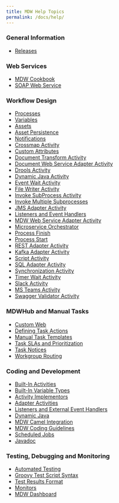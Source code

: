 ```yaml
---
title: MDW Help Topics
permalink: /docs/help/
---
```

<section class="intro">
<div class="grid">
<h3>General Information</h3>
<ul>
  <li><a href='../releases'>Releases</a></li>
</ul>
<h3>Web Services</h3>
<ul>
  <li><a href='http://centurylinkcloud.github.io/mdw/docs/guides/mdw-cookbook/'>MDW Cookbook</a></li>
  <li><a href='http://centurylinkcloud.github.io/mdw/docs/guides/SOAPService/'>SOAP Web Service</a></li>
</ul>

<h3>Workflow Design</h3>
<ul>
  <li><a href='process.html'>Processes</a></li>
  <li><a href='variable.html'>Variables</a></li>
  <li><a href='assets.html'>Assets</a></li>
  <li><a href='assetPersistence.html'>Asset Persistence</a></li>
  <li><a href='notification.html'>Notifications</a></li>
  <li><a href='crossmap.html'>Crossmap Activity</a></li>
  <li><a href='customAttributes.html'>Custom Attributes</a></li>
  <li><a href='documentTransform.html'>Document Transform Activity</a></li>
  <li><a href='DocWebServiceAdapter.html'>Document Web Service Adapter Activity</a></li>  
  <li><a href='droolsActivities.html'>Drools Activity</a></li>
  <li><a href='dynamicJavaActivity.html'>Dynamic Java Activity</a></li>
  <li><a href='EventWaitActivity.html'>Event Wait Activity</a></li>  
  <li><a href='FileWriterActivity.html'>File Writer Activity</a></li>      
  <li><a href='InvokeSubProcessActivity.html'>Invoke SubProcess Activity</a></li>
  <li><a href='InvokeMultipleSubprocesses.html'>Invoke Multiple Subprocesses</a></li>
  <li><a href='JmsAdapter.html'>JMS Adapter Activity</a></li>
  <li><a href='listener.html'>Listeners and Event Handlers</a></li>
  <li><a href='MDWWebServiceAdapter.html'>MDW Web Service Adapter Activity</a></li>
  <li><a href='MicroserviceOrchestrator.html'>Microservice Orchestrator</a></li>
  <li><a href='ProcessFinishActivity.html'>Process Finish</a></li> 
  <li><a href='ProcessStartActivity.html'>Process Start</a></li> 
  <li><a href='RestfulAdapter.html'>REST Adapter Activity</a></li>
  <li><a href='KafkaAdapter.html'>Kafka Adapter Activity</a></li>
  <li><a href='scriptActivity.html'>Script Activity</a></li>       
  <li><a href='sqlAdapter.html'>SQL Adapter Activity</a></li>
  <li><a href='synchronization.html'>Synchronization Activity</a></li>
  <li><a href='TimerWaitActivity.html'>Timer Wait Activity</a></li>
  <li><a href='SlackActivity.html'>Slack Activity</a></li>
  <li><a href='MsTeamsActivity.html'>MS Teams Activity</a></li>
  <li><a href='SwaggerValidator.html'>Swagger Validator Activity</a></li>
</ul>

<h3>MDWHub and Manual Tasks</h3>
<ul>
  <li><a href='customWeb.html'>Custom Web</a></li>
  <li><a href='taskAction.html'>Defining Task Actions</a></li>
  <li><a href='taskTemplates.html'>Manual Task Templates</a></li>
  <li><a href='taskSLA.html'>Task SLAs and Prioritization</a></li>
  <li><a href='taskNotices.html'>Task Notices</a></li>
  <li><a href='taskRouting.html'>Workgroup Routing</a></li>
</ul>
<h3>Coding and Development</h3>
<ul>
  <li><a href='../development/built-in-activities'>Built-In Activities</a></li>   
  <li><a href='../development/built-in-variable-types'>Built-In Variable Types</a></li>
  <li><a href='implementor.html'>Activity Implementors</a></li>
  <li><a href='AdapterActivityBase.html'>Adapter Activities</a></li>
  <li><a href='listener.html'>Listeners and External Event Handlers</a></li>
  <li><a href='dynamicJava.html'>Dynamic Java</a></li>
  <li><a href='MDWCamelIntegration.html'>MDW Camel Integration</a></li>
  <li><a href='MDWCodingGuidesines'>MDW Coding Guidelines</a></li>
  <li><a href='scheduledJobs.html'>Scheduled Jobs</a></li>
  <li><a href='../javadoc/index.html'>Javadoc</a></li>
</ul>

<h3>Testing, Debugging and Monitoring</h3>
<ul>
  <li><a href='automatedTesting.html'>Automated Testing</a></li>
  <li><a href='groovyTestScriptSyntax.html'>Groovy Test Script Syntax</a></li>
  <li><a href='testResultsFormat.html'>Test Results Format</a></li>
  <li><a href='monitoring.html'>Monitors</a></li>
  <li><a href='todo.html'>MDW Dashboard</a></li>
</ul>
</div>
</section>